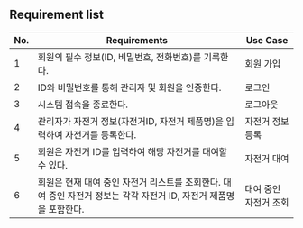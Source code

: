 ## **Requirement list**

| No. | Requirements | Use Case |
| --- | --- | --- |
| 1 | 회원의 필수 정보(ID, 비밀번호, 전화번호)를 기록한다. | 회원 가입 |
| 2 | ID와 비밀번호를 통해 관리자 및 회원을 인증한다. | 로그인 |
| 3 | 시스템 접속을 종료한다. | 로그아웃 |
| 4 | 관리자가 자전거 정보(자전거ID, 자전거 제품명)을 입력하여 자전거를 등록한다. | 자전거 정보 등록 |
| 5 | 회원은 자전거 ID를 입력하여 해당 자전거를 대여할 수 있다. | 자전거 대여 |
| 6 | 회원은 현재 대여 중인 자전거 리스트를 조회한다. 대여 중인 자전거 정보는 각각 자전거 ID, 자전거 제품명을 포함한다. | 대여 중인 자전거 조회 |